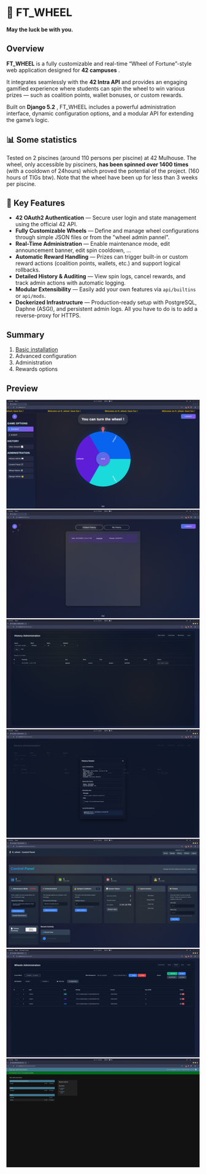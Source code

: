 # 🎡 FT_WHEEL

**May the luck be with you.**

## Overview

**FT_WHEEL** is a fully customizable and real-time “Wheel of Fortune”-style web application designed for **42 campuses** .

It integrates seamlessly with the **42 Intra API** and provides an engaging gamified experience where students can spin the wheel to win various prizes — such as coalition points, wallet bonuses, or custom rewards.

Built on **Django 5.2** , FT_WHEEL includes a powerful administration interface, dynamic configuration options, and a modular API for extending the game’s logic.

## 📊 Some statistics

Tested on 2 piscines (around 110 persons per piscine) at 42 Mulhouse. The wheel, only accessible by pisciners, **has been spinned over 1400 times** (with a cooldown of 24hours) which proved the potential of the project. (160 hours of TIGs btw). Note that the wheel have been up for less than 3 weeks per piscine.

## 🚀 Key Features

* **42 OAuth2 Authentication** — Secure user login and state management using the official 42 API.
* **Fully Customizable Wheels** — Define and manage wheel configurations through simple JSON files or from the "wheel admin pannel".
* **Real-Time Administration** — Enable maintenance mode, edit announcement banner, edit spin cooldown, ...
* **Automatic Reward Handling** — Prizes can trigger built-in or custom reward actions (coalition points, wallets, etc.) and support logical rollbacks.
* **Detailed History & Auditing** — View spin logs, cancel rewards, and track admin actions with automatic logging.
* **Modular Extensibility** — Easily add your own features via `api/builtins` or `api/mods`.
* **Dockerized Infrastructure** — Production-ready setup with PostgreSQL, Daphne (ASGI), and persistent admin logs. All you have to do is to add a reverse-proxy for HTTPS.

## Summary

1. [Basic installation](./BASIC_INSTALLATION.md)
2. Advanced configuration
3. Administration
4. Rewards options

## Preview

![wheel.png](assets/wheel.png "Wheel")
![history.png](assets/history.png "History")
![history_admin.png](assets/history_admin.png "Admin History")
![history_detailled_admin.png](assets/history_detailled_admin.png "Wheel History Detailled")
![control_panel.png](assets/control_panel.png "Control Panel")
![wheel_admin.png](assets/wheel_admin.png "Wheel Admin")
![django_admin.png](assets/django_admin.png "Django Admin")
